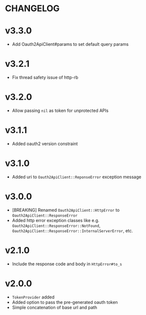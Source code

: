 
# CHANGELOG

# v3.3.0

* Add Oauth2ApiClient#params to set default query params

# v3.2.1

* Fix thread safety issue of http-rb

# v3.2.0

* Allow passing `nil` as token for unprotected APIs

# v3.1.1

* Added oauth2 version constraint

# v3.1.0

* Added uri to `Oauth2ApiClient::ReponseError` exception message

# v3.0.0

* [BREAKING] Renamed `Oauth2ApiClient::HttpError` to
  `Oauth2ApiClient::ResponseError`
* Added http error exception classes like e.g.
  `Oauth2ApiClient::ResponseError::NotFound`,
  `Oauth2ApiClient::ResponseError::InternalServerError`, etc.

# v2.1.0

* Include the response code and body in `HttpError#to_s`

# v2.0.0

* `TokenProvider` added
* Added option to pass the pre-generated oauth token
* Simple concatenation of base url and path

